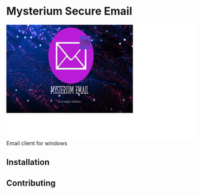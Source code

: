 # Mysterium Secure Email
<img src="assets/banner.png" height="300" width="500">
Email client for windows

## Installation 


## Contributing
